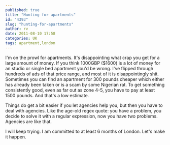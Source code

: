 ```yaml
---
published: true
title: "Hunting for apartments"
id: "4393"
slug: "hunting-for-apartments"
author: rv
date: 2011-08-10 17:58
categories: UK
tags: apartment,london
---
```

I'm on the prowl for apartments. It's disappointing what crap you get for a large amount of money. If you think 1000GBP ($1600) is a lot of money for an studio or single bed apartment you'd be wrong. I've flipped through hundreds of ads of that price range, and most of it is disappointingly shit. Sometimes you can find an apartment for 300 pounds cheaper which either has already been taken or is a scam by some Nigerian rat. To get something consistently good, even as far out as zone 4-5, you have to pay at least 1500 pounds. And that's a low estimate.

Things do get a bit easier if you let agencies help you, but then you have to deal with agencies. Like the age-old regex quote: you have a problem, you decide to solve it with a regular expression, now you have two problems. Agencies are like that.

I will keep trying. I am committed to at least 6 months of London. Let's make it happen.